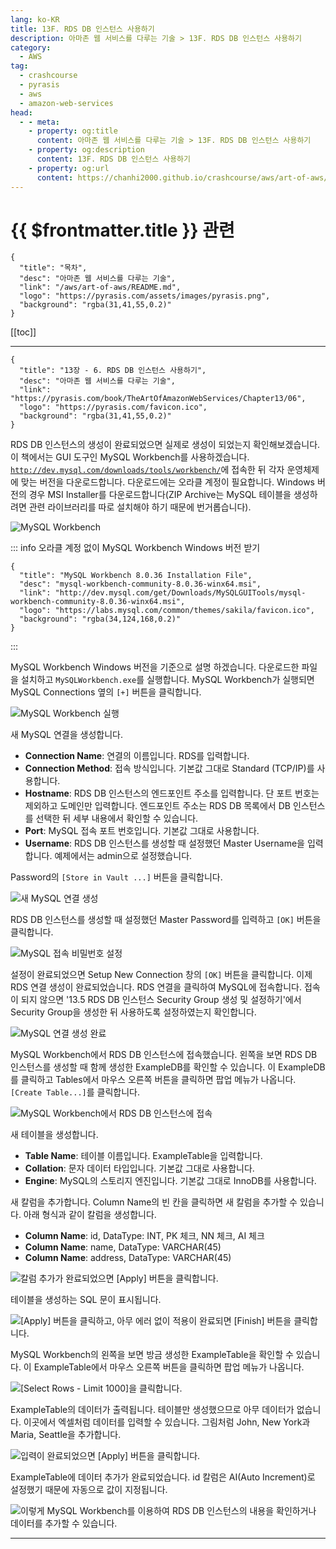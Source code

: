 ```yaml
---
lang: ko-KR
title: 13F. RDS DB 인스턴스 사용하기
description: 아마존 웹 서비스를 다루는 기술 > 13F. RDS DB 인스턴스 사용하기
category:
  - AWS
tag: 
  - crashcourse
  - pyrasis
  - aws 
  - amazon-web-services
head:
  - - meta:
    - property: og:title
      content: 아마존 웹 서비스를 다루는 기술 > 13F. RDS DB 인스턴스 사용하기
    - property: og:description
      content: 13F. RDS DB 인스턴스 사용하기
    - property: og:url
      content: https://chanhi2000.github.io/crashcourse/aws/art-of-aws/13F.html
---
```


# {{ $frontmatter.title }} 관련

```component VPCard
{
  "title": "목차",
  "desc": "아마존 웹 서비스를 다루는 기술",
  "link": "/aws/art-of-aws/README.md",
  "logo": "https://pyrasis.com/assets/images/pyrasis.png",
  "background": "rgba(31,41,55,0.2)"
}
```

[[toc]]

---

```component VPCard
{
  "title": "13장 - 6. RDS DB 인스턴스 사용하기",
  "desc": "아마존 웹 서비스를 다루는 기술",
  "link": "https://pyrasis.com/book/TheArtOfAmazonWebServices/Chapter13/06",
  "logo": "https://pyrasis.com/favicon.ico",
  "background": "rgba(31,41,55,0.2)"
}
```

RDS DB 인스턴스의 생성이 완료되었으면 실제로 생성이 되었는지 확인해보겠습니다. 이 책에서는 GUI 도구인 MySQL Workbench를 사용하겠습니다. [<FontIcon icon="iconfont icon-mysql"/>`http://dev.mysql.com/downloads/tools/workbench/`](http://dev.mysql.com/downloads/tools/workbench/)에 접속한 뒤 각자 운영체제에 맞는 버전을 다운로드합니다. 다운로드에는 오라클 계정이 필요합니다. Windows 버전의 경우 MSI Installer를 다운로드합니다(ZIP Archive는 MySQL 테이블을 생성하려면 관련 라이브러리를 따로 설치해야 하기 때문에 번거롭습니다).

![MySQL Workbench](https://pyrasis.com/assets/images/TheArtOfAmazonWebServicesChapter13/22_.png)

::: info 오라클 계정 없이 MySQL Workbench Windows 버전 받기

```component VPCard
{
  "title": "MySQL Workbench 8.0.36 Installation File",
  "desc": "mysql-workbench-community-8.0.36-winx64.msi",
  "link": "http://dev.mysql.com/get/Downloads/MySQLGUITools/mysql-workbench-community-8.0.36-winx64.msi",
  "logo": "https://labs.mysql.com/common/themes/sakila/favicon.ico",
  "background": "rgba(34,124,168,0.2)"
}
```

:::

MySQL Workbench Windows 버전을 기준으로 설명 하겠습니다. 다운로드한 파일을 설치하고 <FontIcon icon="iconfont icon-play"/>`MySQLWorkbench.exe`를 실행합니다. MySQL Workbench가 실행되면 MySQL Connections 옆의 <FontIcon icon="iconfont icon-select"/>`[+]` 버튼을 클릭합니다.

![MySQL Workbench 실행](https://pyrasis.com/assets/images/TheArtOfAmazonWebServicesChapter13/23_.png)

새 MySQL 연결을 생성합니다.

- **Connection Name**: 연결의 이름입니다. RDS를 입력합니다.
- **Connection Method**: 접속 방식입니다. 기본값 그대로 Standard (TCP/IP)를 사용합니다.
- **Hostname**: RDS DB 인스턴스의 엔드포인트 주소를 입력합니다. 단 포트 번호는 제외하고 도메인만 입력합니다. 엔드포인트 주소는 RDS DB 목록에서 DB 인스턴스를 선택한 뒤 세부 내용에서 확인할 수 있습니다.
- **Port**: MySQL 접속 포트 번호입니다. 기본값 그대로 사용합니다.
- **Username**: RDS DB 인스턴스를 생성할 때 설정했던 Master Username을 입력합니다. 예제에서는 admin으로 설정했습니다.

Password의 <FontIcon icon="iconfont icon-select"/>`[Store in Vault ...]` 버튼을 클릭합니다.

![새 MySQL 연결 생성](https://pyrasis.com/assets/images/TheArtOfAmazonWebServicesChapter13/24_.png)

RDS DB 인스턴스를 생성할 때 설정했던 Master Password를 입력하고 <FontIcon icon="iconfont icon-select"/>`[OK]` 버튼을 클릭합니다.

![MySQL 접속 비밀번호 설정](https://pyrasis.com/assets/images/TheArtOfAmazonWebServicesChapter13/25_.png)

설정이 완료되었으면 Setup New Connection 창의 <FontIcon icon="iconfont icon-select"/>`[OK]` 버튼을 클릭합니다. 이제 RDS 연결 생성이 완료되었습니다. RDS 연결을 클릭하여 MySQL에 접속합니다. 접속이 되지 않으면 '13.5 RDS DB 인스턴스 Security Group 생성 및 설정하기'에서 Security Group을 생성한 뒤 사용하도록 설정하였는지 확인합니다.

![MySQL 연결 생성 완료](https://pyrasis.com/assets/images/TheArtOfAmazonWebServicesChapter13/26_.png)

MySQL Workbench에서 RDS DB 인스턴스에 접속했습니다. 왼쪽을 보면 RDS DB 인스턴스를 생성할 때 함께 생성한 ExampleDB를 확인할 수 있습니다. 이 ExampleDB를 클릭하고 Tables에서 마우스 오른쪽 버튼을 클릭하면 팝업 메뉴가 나옵니다. <FontIcon icon="iconfont icon-select"/>`[Create Table...]`를 클릭합니다.

![MySQL Workbench에서 RDS DB 인스턴스에 접속](https://pyrasis.com/assets/images/TheArtOfAmazonWebServicesChapter13/27_.png)

새 테이블을 생성합니다.

- **Table Name**: 테이블 이름입니다. ExampleTable을 입력합니다.
- **Collation**: 문자 데이터 타입입니다. 기본값 그대로 사용합니다.
- **Engine**: MySQL의 스토리지 엔진입니다. 기본값 그대로 InnoDB를 사용합니다.

새 칼럼을 추가합니다. Column Name의 빈 칸을 클릭하면 새 칼럼을 추가할 수 있습니다. 아래 형식과 같이 칼럼을 생성합니다.

- **Column Name**: id, DataType: INT, PK 체크, NN 체크, AI 체크
- **Column Name**: name, DataType: VARCHAR(45)
- **Column Name**: address, DataType: VARCHAR(45)

![칼럼 추가가 완료되었으면 <FontIcon icon="iconfont icon-select"/>`[Apply]` 버튼을 클릭합니다.](https://pyrasis.com/assets/images/TheArtOfAmazonWebServicesChapter13/28_.png)

테이블을 생성하는 SQL 문이 표시됩니다.

![<FontIcon icon="iconfont icon-select"/>`[Apply]` 버튼을 클릭하고, 아무 에러 없이 적용이 완료되면 <FontIcon icon="iconfont icon-select"/>`[Finish]` 버튼을 클릭합니다.](https://pyrasis.com/assets/images/TheArtOfAmazonWebServicesChapter13/29_.png)

MySQL Workbench의 왼쪽을 보면 방금 생성한 ExampleTable을 확인할 수 있습니다. 이 ExampleTable에서 마우스 오른쪽 버튼을 클릭하면 팝업 메뉴가 나옵니다.

![<FontIcon icon="iconfont icon-select"/>`[Select Rows - Limit 1000]`을 클릭합니다.](https://pyrasis.com/assets/images/TheArtOfAmazonWebServicesChapter13/30_.png)

ExampleTable의 데이터가 출력됩니다. 테이블만 생성했으므로 아무 데이터가 없습니다. 이곳에서 엑셀처럼 데이터를 입력할 수 있습니다. 그림처럼 John, New York과 Maria, Seattle을 추가합니다.

![입력이 완료되었으면 <FontIcon icon="iconfont icon-select"/>`[Apply]` 버튼을 클릭합니다.](https://pyrasis.com/assets/images/TheArtOfAmazonWebServicesChapter13/31_.png)

ExampleTable에 데이터 추가가 완료되었습니다. id 칼럼은 AI(Auto Increment)로 설정했기 때문에 자동으로 값이 지정됩니다.

![이렇게 MySQL Workbench를 이용하여 RDS DB 인스턴스의 내용을 확인하거나 데이터를 추가할 수 있습니다.](https://pyrasis.com/assets/images/TheArtOfAmazonWebServicesChapter13/32_.png)

---

